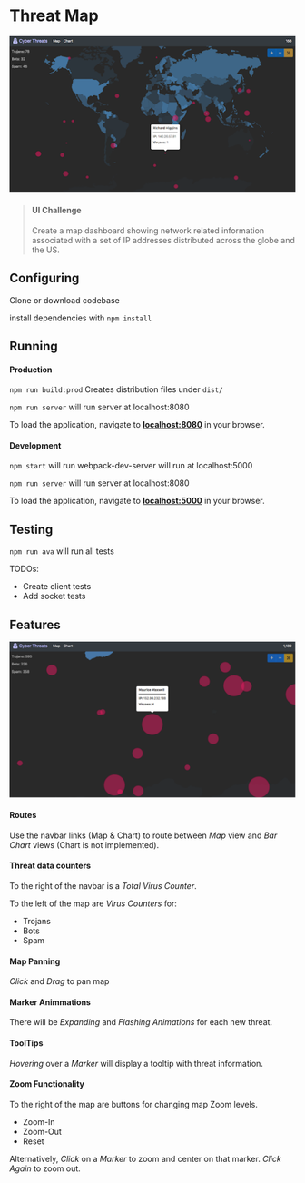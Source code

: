 # Threat Map
![alt text](./images/threat_map.png "Picture of Application")

> #### UI Challenge
> Create a map dashboard showing network related information associated with a set of IP addresses distributed across the globe and the US.  

## Configuring
Clone or download codebase

install dependencies with `npm install`

## Running

#### Production
`npm run build:prod` Creates distribution files under `dist/`

`npm run server` will run server at localhost:8080

To load the application, navigate to **[localhost:8080](http://localhost:8080)** in your browser.

#### Development 
`npm start` will run webpack-dev-server will run at localhost:5000 

`npm run server` will run server at localhost:8080

To load the application, navigate to **[localhost:5000](http://localhost:5000)** in your browser.

## Testing  
`npm run ava` will run all tests 

TODOs: 
* Create client tests
* Add socket tests

## Features 
![alt text](./images/click-zoom-zoomed.png "Picture of Application")

#### Routes
Use the navbar links (Map & Chart) to route between *Map* view and *Bar Chart* views (Chart is not implemented).

#### Threat data counters 
To the right of the navbar is a *Total Virus Counter*.

To the left of the map are *Virus Counters* for:
* Trojans
* Bots
* Spam

#### Map Panning 
*Click* and *Drag* to pan map

#### Marker Animmations
There will be *Expanding* and *Flashing Animations* for each new threat.

#### ToolTips 
*Hovering* over a *Marker* will display a tooltip with threat information.

#### Zoom Functionality

To the right of the map are buttons for changing map Zoom levels.
* Zoom-In
* Zoom-Out
* Reset 

Alternatively, *Click* on a *Marker* to zoom and center on that marker. *Click Again* to zoom out.

